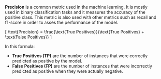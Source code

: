**Precision** is a common metric used in the machine learning. It is mostly used in binary classification tasks and it measures the accuracy of the positive class.
This metric is also used with other metrics such as recall and f1-score in order to asses the performance of the model.


\[ \text{Precision} = \frac{\text{True Positives}}{\text{True Positives} + \text{False Positives}} \]

In this formula:

- **True Positives (TP)** are the number of instances that were correctly predicted as positive by the model.
- **False Positives (FP)** are the number of instances that were incorrectly predicted as positive when they were actually negative.
